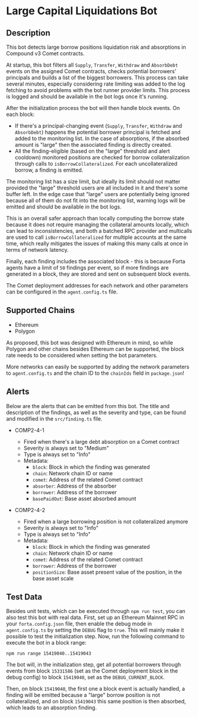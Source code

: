 # Large Capital Liquidations Bot

## Description

This bot detects large borrow positions liquidation risk and absorptions in
Compound v3 Comet contracts.

At startup, this bot filters all `Supply`, `Transfer`, `Withdraw` and
`AbsorbDebt` events on the assigned Comet contracts, checks potential
borrowers' principals and builds a list of the biggest borrowers. This process
can take several minutes, especially considering rate limiting was added to
the log fetching to avoid problems with the bot runner provider limits.
This process is logged and should be available in the bot logs once it's
running.

After the initialization process the bot will then handle block events. On
each block:

* If there's a principal-changing event (`Supply`, `Transfer`, `Withdraw` and
`AbsorbDebt`) happens the potential borrower principal is fetched and added
to the monitoring list. In the case of absorptions, if the absorbed amount is
"large" then the associated finding is directly created.
* All the finding-eligible (based on the "large" threshold and alert cooldown)
monitored positions are checked for borrow collateralization through calls to
`isBorrowCollateralized`. For each uncollateralized borrow, a finding is
emitted.

The monitoring list has a size limit, but ideally its limit should not matter
provided the "large" threshold users are all included in it and there's some
buffer left. In the edge case that "large" users are potentially being ignored
because all of them do not fit into the monitoring list, warning logs will be
emitted and should be available in the bot logs.

This is an overall safer approach than locally computing the borrow state
because it does not require managing the collateral amounts locally, which can
lead to inconsistencies, and both a batched RPC provider and multicalls are
used to call `isBorrowCollateralized` for multiple accounts at the same time,
which really mitigates the issues of making this many calls at once in terms
of network latency.

Finally, each finding includes the associated block - this is because Forta
agents have a limit of `50` findings per event, so if more findings are
generated in a block, they are stored and sent on subsequent block events.

The Comet deployment addresses for each network and other parameters can be
configured in the `agent.config.ts` file.

## Supported Chains

- Ethereum
- Polygon

As proposed, this bot was designed with Ethereum in mind, so while Polygon and
other chains besides Ethereum can be supported, the block rate needs to be
considered when setting the bot parameters.

More networks can easily be supported by adding the network parameters to
`agent.config.ts` and the chain ID to the `chainIds` field in `package.json`!

## Alerts

Below are the alerts that can be emitted from this bot. The title and
description of the findings, as well as the severity and type, can be found
and modified in the `src/finding.ts` file.

- COMP2-4-1
  - Fired when there's a large debt absorption on a Comet contract
  - Severity is always set to "Medium"
  - Type is always set to "Info"
  - Metadata:
    - `block`: Block in which the finding was generated
    - `chain`: Network chain ID or name
    - `comet`: Address of the related Comet contract
    - `absorber`: Address of the absorber
    - `borrower`: Address of the borrower
    - `basePaidOut`: Base asset absorbed amount

- COMP2-4-2
  - Fired when a large borrowing position is not collateralized anymore
  - Severity is always set to "Info"
  - Type is always set to "Info"
  - Metadata:
    - `block`: Block in which the finding was generated
    - `chain`: Network chain ID or name
    - `comet`: Address of the related Comet contract
    - `borrower`: Address of the borrower
    - `positionSize`: Base asset present value of the position, in the base asset
    scale

## Test Data

Besides unit tests, which can be executed through `npm run test`, you can also
test this bot with real data. First, set up an Ethereum Mainnet RPC in your
`forta.config.json` file, then enable the debug mode in `agent.config.ts` by
setting the `DEBUG` flag to `true`. This will mainly make it possible to test
the initialization step. Now, run the following command to execute the bot in a
block range:

```
npm run range 15419040..15419043
```

The bot will, in the initialization step, get all potential borrowers through
events from block `15331586` (set as the Comet deployment block in the debug
config) to block `15419040`, set as the `DEBUG_CURRENT_BLOCK`.

Then, on block `15419040`, the first one a block event is actually handled,
a finding will be emitted because a "large" borrow position is not
collateralized, and on block `15419043` this same position is then absorbed,
which leads to an absorption finding.
